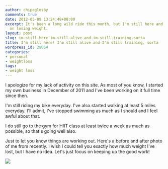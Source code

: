 ```yaml
---
author: chipoglesby
comments: true
date: 2012-05-09 13:24:49+00:00
excerpt: It's been a long wild ride this month, but I'm still here and I'm still focusing
  on losing weight.
layout: post
slug: im-still-here-im-still-alive-and-im-still-training-sorta
title: I'm still here! I'm still alive and I'm still training, sorta
wordpress_id: 28064
categories:
- personal
- weightloss
tags:
- weight loss
---
```


I apologize for my lack of activity on this site. As most of you know, I started my own business in December of 2011 and I've been working on it full time since then. 

I'm still riding my bike everyday. I've also started walking at least 5 miles everyday. I'll admit, I've stopped swimming as much as I should and I feel awful about that. 

I do still go to the gym for HIIT class at least twice a week as much as possible, so that's going well also.

Just to let you know things are working out. Here's a before and after photo of me from recently. I wish I could tell you exactly how much weight I've lost, but I have no idea. Let's just focus on keeping up the good work!

[![](https://storage.googleapis.com/www.chipoglesby.com/wp-content/uploads/2012/05/488350_294461357293951_220315421375212_724267_1652708575_n.jpeg)](https://storage.googleapis.com/www.chipoglesby.com/wp-content/uploads/2012/05/488350_294461357293951_220315421375212_724267_1652708575_n.jpeg)
